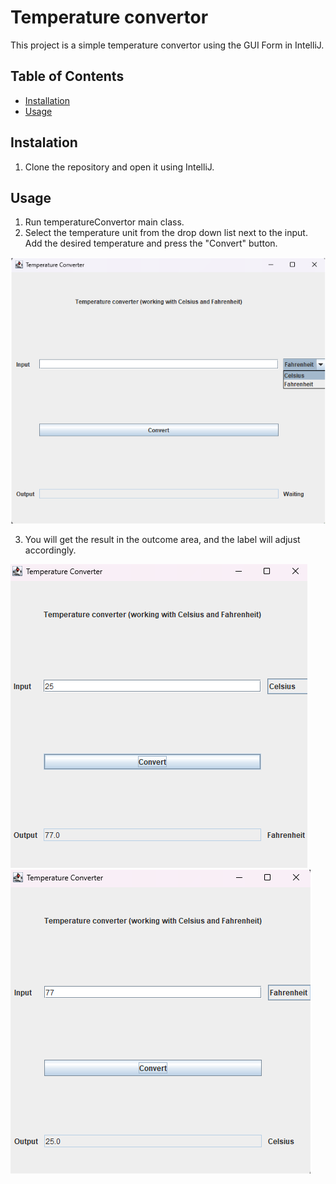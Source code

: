 # Temperature convertor

This project is a simple temperature convertor using the GUI Form in IntelliJ.

## Table of Contents

- [Installation](#installation)
- [Usage](#usage)

## Instalation

1. Clone the repository and open it using IntelliJ.

## Usage

1. Run temperatureConvertor main class.
2. Select the temperature unit from the drop down list next to the input. Add the desired temperature and press the "Convert" button.

![MainScreen Screenshot](screenshots/MainScreen.png)

3. You will get the result in the outcome area, and the label will adjust accordingly.

![Outcome1 Screenshot](screenshots/Outcome1.png)
![Outcome2 Screenshot](screenshots/Outcome2.png)